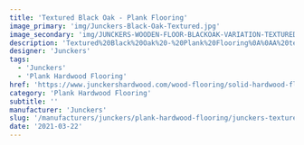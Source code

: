 ```yaml
---
title: 'Textured Black Oak - Plank Flooring'
image_primary: 'img/Junckers-Black-Oak-Textured.jpg'
image_secondary: 'img/JUNCKERS-WOODEN-FLOOR-BLACKOAK-VARIATION-TEXTURED-PLANK-SLACK-1635-2.jpg'
description: 'Textured%20Black%20Oak%20-%20Plank%20Flooring%0A%0AA%20textured%20Black%20Oak%20Plank.%0A%0AUntreated%20or%20prefinished%20from%20factory%20with%20a%20lacquer%20or%20a%20clear%20oil.%A0%0A%0AThis%20floor%20is%20also%20available%20as%20ships%20decking.%20The%20black%20neoprene%20strip%20placed%20between%20the%20boards%20adds%20a%20maritime%20look%20to%20the%20floor.%A0'
designer: 'Junckers'
tags:
  - 'Junckers'
  - 'Plank Hardwood Flooring'
href: 'https://www.junckershardwood.com/wood-flooring/solid-hardwood-flooring/plank-hardwood-flooring/product-page/textured-black-oak-plank-flooring'
category: 'Plank Hardwood Flooring'
subtitle: ''
manufacturer: 'Junckers'
slug: '/manufacturers/junckers/plank-hardwood-flooring/junckers-textured-black-oak-plank-flooring'
date: '2021-03-22'
---
```

